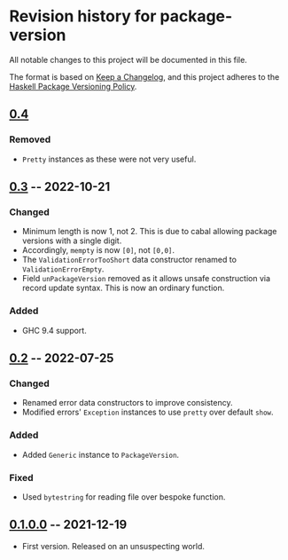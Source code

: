 # Revision history for package-version

All notable changes to this project will be documented in this file.

The format is based on [Keep a Changelog](https://keepachangelog.com/en/1.0.0/),
and this project adheres to the [Haskell Package Versioning Policy](https://pvp.haskell.org/).

## [0.4]
### Removed
* `Pretty` instances as these were not very useful.

## [0.3] -- 2022-10-21
### Changed
* Minimum length is now 1, not 2. This is due to cabal allowing package
  versions with a single digit.
* Accordingly, `mempty` is now `[0]`, not `[0,0]`.
* The `ValidationErrorTooShort` data constructor renamed to `ValidationErrorEmpty`.
* Field `unPackageVersion` removed as it allows unsafe construction via record
  update syntax. This is now an ordinary function.

### Added
* GHC 9.4 support.

## [0.2] -- 2022-07-25
### Changed
* Renamed error data constructors to improve consistency.
* Modified errors' `Exception` instances to use `pretty` over default `show`.

### Added
* Added `Generic` instance to `PackageVersion`.

### Fixed
* Used `bytestring` for reading file over bespoke function.

## [0.1.0.0] -- 2021-12-19

* First version. Released on an unsuspecting world.

[0.4]: https://github.com/tbidne/package-version/compare/0.3..0.4
[0.3]: https://github.com/tbidne/package-version/compare/0.2..0.3
[0.2]: https://github.com/tbidne/package-version/compare/0.1.0.0..0.2
[0.1.0.0]: https://github.com/tbidne/package-version/releases/tag/0.1.0.0
